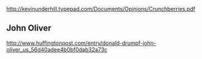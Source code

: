 
<!--
-->

http://kevinunderhill.typepad.com/Documents/Opinions/Crunchberries.pdf

John Oliver
-----------

http://www.huffingtonpost.com/entry/donald-drumpf-john-oliver_us_56d40adee4b0bf0dab32a73c


<!-- vim: set autoindent expandtab sw=4 syntax=markdown: -->
